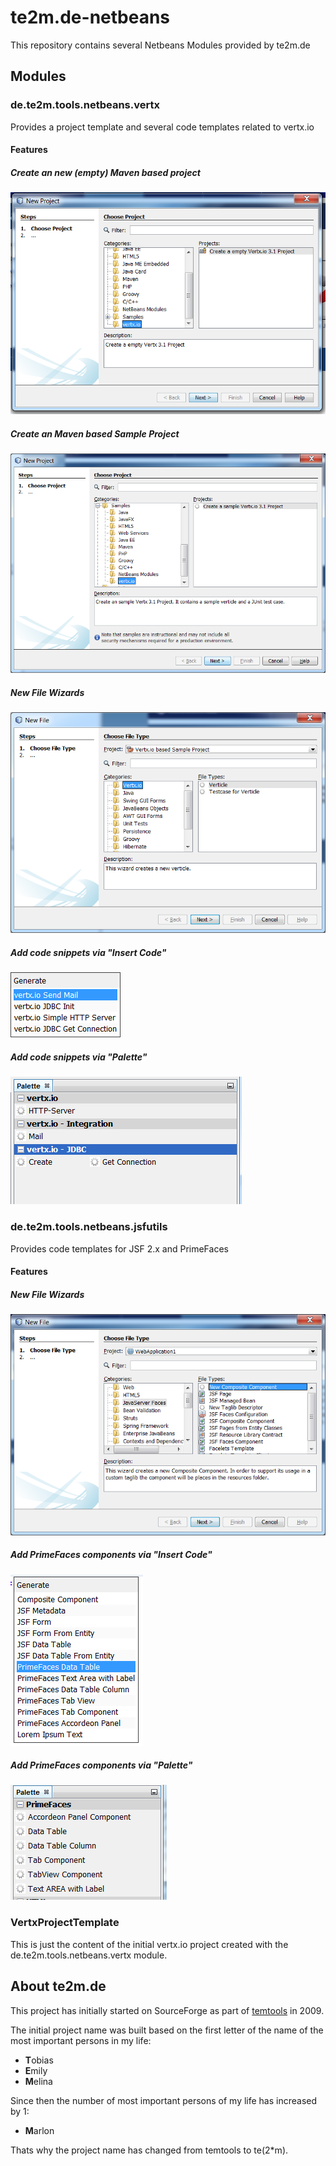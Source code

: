 # te2m.de-netbeans
This repository contains several Netbeans Modules provided by te2m.de

## Modules


### de.te2m.tools.netbeans.vertx

Provides a project template and several code templates related to vertx.io

#### Features

##### Create an new (empty) Maven based project

![Create new Project](img/NewProject.png)

##### Create an Maven based Sample Project

![Create new Project](img/NewSampleProject.png)

##### New File Wizards

![Create new Java Files](img/VNewFile.png)

##### Add code snippets via "Insert Code"

![Insert Code](img/VInsertCode.png)

##### Add code snippets via "Palette"

![Insert Code](img/VPalette.png)

### de.te2m.tools.netbeans.jsfutils

Provides code templates for JSF 2.x and PrimeFaces

#### Features

##### New File Wizards 

![Create new JSF Files](img/JSFNewFile.png)

##### Add PrimeFaces components via "Insert Code"

![Insert Code](img/PFInsertCode.png)

##### Add PrimeFaces components via "Palette"

![Insert Code](img/PFPalette.png)


### VertxProjectTemplate

This is just the content of the initial vertx.io project created with the de.te2m.tools.netbeans.vertx module.

## About te2m.de

This project has initially started on SourceForge as part of [temtools](http://temtools.sf.net) in 2009. 

The initial project name was built based on the first letter of the name of the most important persons in my life:
* **T**obias
* **E**mily
* **M**elina

Since then the number of most important persons of my life has increased by 1: 

* **M**arlon

Thats why the project name has changed from temtools to te(2*m).
  
